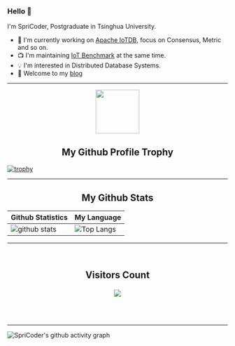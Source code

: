 ### Hello 👋
I'm SpriCoder, Postgraduate in Tsinghua University.

- 📖 I'm currently working on [Apache IoTDB](https://github.com/apache/iotdb), focus on Consensus, Metric and so on.
- 📺 I'm maintaining [IoT Benchmark](https://github.com/thulab/iot-benchmark) at the same time.
- 💡 I'm interested in Distributed Database Systems.
- 🌄 Welcome to my [blog](https://SpriCoder.github.io/)

<hr>

<p align="center">
  <img width="100" src="https://user-images.githubusercontent.com/6661165/91657958-61b4fd00-eb00-11ea-9def-dc7ef5367e34.png" />  
  <h2 align="center">My Github Profile Trophy</h2>
</p>

[![trophy](https://github-profile-trophy.vercel.app/?username=SpriCoder&margin-w=40&margin-h=40)](https://github.com/SpriCoder)

<hr>

<!-- START NEW SECTION -->
<p align="center">
 <h2 align="center">My Github Stats</h2>

| Github Statistics                                                                                           | My Language                                                                                                                 |
| ----------------------------------------------------------------------------------------------------------- | --------------------------------------------------------------------------------------------------------------------------- |
| ![github stats](https://github-readme-stats.vercel.app/api?username=SpriCoder&show_icons=true) | ![Top Langs](https://github-readme-stats.vercel.app/api/top-langs/?username=SpriCoder&hide=TeX&layout=compact) |

<hr>

<div align="center">
<br><h2 align="centre"><b>Visitors Count</b></p>  
<p align="center"><img align="center" src="https://profile-counter.glitch.me/{SpriCoder}/count.svg" /></p> 
<br></div>

<hr>

![SpriCoder's github activity graph](https://activity-graph.herokuapp.com/graph?username=SpriCoder&bg_color=ffffff&color=708090&line=00bfff&point=24292e&area_color=87cefa&area=true&hide_border=true)
